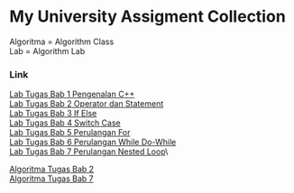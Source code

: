 # My University Assigment Collection

Algoritma = Algorithm Class\
Lab = Algorithm Lab

### Link
[Lab Tugas Bab 1 Pengenalan C++](https://github.com/AthallahDzaki/Algoritma-Semester-1/tree/king/Lab/Praktek%201)\
[Lab Tugas Bab 2 Operator dan Statement](https://github.com/AthallahDzaki/Algoritma-Semester-1/tree/king/Lab/Praktek%202)\
[Lab Tugas Bab 3 If Else](https://github.com/AthallahDzaki/Algoritma-Semester-1/tree/king/Lab/Praktek%203)\
[Lab Tugas Bab 4 Switch Case](https://github.com/AthallahDzaki/Algoritma-Semester-1/tree/king/Lab/Praktek%204)\
[Lab Tugas Bab 5 Perulangan For](https://github.com/AthallahDzaki/Algoritma-Semester-1/tree/king/Lab/Praktek%205)\
[Lab Tugas Bab 6 Perulangan While Do-While](https://github.com/AthallahDzaki/Algoritma-Semester-1/tree/king/Lab/Praktek%206)\
[Lab Tugas Bab 7 Perulangan Nested Loop](https://github.com/AthallahDzaki/Algoritma-Semester-1/tree/king/Lab/Praktek%207)\

[Algoritma Tugas Bab 2](https://github.com/AthallahDzaki/Algoritma-Semester-1/tree/king/Algoritma/Tugas%202)\
[Algoritma Tugas Bab 7](https://github.com/AthallahDzaki/Algoritma-Semester-1/tree/king/Algoritma/Tugas%207)
